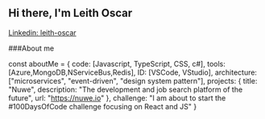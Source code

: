 <h2> Hi there, I'm Leith Oscar </h2>


[Linkedin: leith-oscar](https://www.linkedin.com/in/leith-oscar/)

###About me

const aboutMe = {
  code: [Javascript, TypeScript, CSS, c#],
  tools: [Azure,MongoDB,NServiceBus,Redis],
  ID: [VSCode, VStudio],
  architecture: ["microservices", "event-driven", "design system pattern"],
  projects: {
                        title: "Nuwe",
                        description: "The development and job search platform of the future",
                        url: "https://nuwe.io"
                      },
 challenge: "I am about to start the #100DaysOfCode challenge focusing on React and JS"
}

